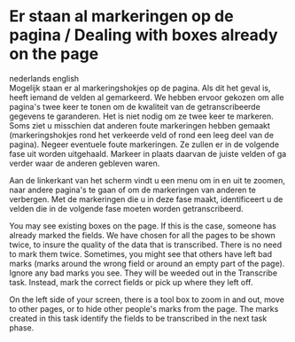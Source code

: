 # Er staan al markeringen op de pagina / Dealing with boxes already on the page

<div class="i18n">
<span class="lang">nederlands</span>
<span class="lang">english</span>
<div class="nederlands">
Mogelijk staan er al markeringshokjes op de pagina. Als dit het geval is, heeft iemand de velden al gemarkeerd. We hebben ervoor gekozen om alle pagina's twee keer te tonen om de kwaliteit van de getranscribeerde gegevens te garanderen. Het is niet nodig om ze twee keer te markeren. Soms ziet u misschien dat anderen foute markeringen hebben gemaakt (markeringshokjes rond het verkeerde veld of rond een leeg deel van de pagina). Negeer eventuele foute markeringen. Ze zullen er in de volgende fase uit worden uitgehaald. Markeer in plaats daarvan de juiste velden of ga verder waar de anderen gebleven waren.

Aan de linkerkant van het scherm vindt u een menu om in en uit te zoomen, naar andere pagina's te gaan of om de markeringen van anderen te verbergen. Met de markeringen die u in deze fase maakt, identificeert u de velden die in de volgende fase moeten worden getranscribeerd.
</div>
<div class="english">
You may see existing boxes on the page. If this is the case, someone has already marked the fields. We have chosen for all the pages to be shown twice, to insure the quality of the data that is transcribed. There is no need to mark them twice. Sometimes, you might see that others have left bad marks (marks around the wrong field or around an empty part of the page). Ignore any bad marks you see. They will be weeded out in the Transcribe task. Instead, mark the correct fields or pick up where they left off.

On the left side of your screen, there is a tool box to zoom in and out, move to other pages, or to hide other people's marks from the page. The marks created in this task identify the fields to be transcribed in the next task phase.
</div>
</div>